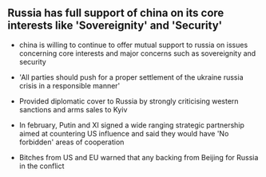 

## Russia has full support of china on its core interests like 'Sovereignity' and  'Security'
- china is willing to continue to offer mutual support to russia on issues concerning core interests and major concerns such as sovereignity and security

- 'All parties should push for a proper settlement of the ukraine russia crisis in a responsible manner'

- Provided diplomatic cover to Russia by strongly criticising western sanctions and arms sales to Kyiv
- In february, Putin and XI signed a wide ranging strategic partnership aimed at countering US influence and said they would have 'No forbidden' areas of cooperation
- Bitches from US and EU warned that any backing from Beijing for Russia in the conflict